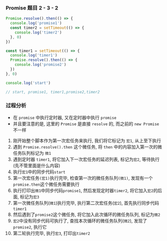 ### Promise 题目 2 - 3 - 2

```js
Promise.resolve().then(() => {
  console.log('promise1')
  const timer2 = setTimeout(() => {
    console.log('timer2')
  }, 0)
})

const timer1 = setTimeout(() => {
  console.log('timer1')
  Promise.resolve().then(() => {
    console.log('promise2')
  })
}, 0)

console.log('start')

// start, promise1, timer1,promise2,timer2

```

### 过程分析
- 在 `promise` 中执行定时器, 又在定时器中执行 `promise`
- 并且要注意的是, 这里的 `Promise` 是直接 `resolve` 的, 而之前的 `new Promise` 不一样
1. 刚开始整个脚本作为第一次宏任务来执行, 我们将它标记为 `宏1`, 从上至下执行
2. 遇到 `Promise.resolve().then` 这个微任务, 将 `then` 中的内容加入第一次的微任务队列标记为 `微1`
3. 遇到定时器 `timer1`, 将它加入下一次宏任务的延迟列表, 标记为`宏2`, 等待执行(先不管里面是什么内容)
4. 执行`宏1`中的同步代码`start`
5. 第一次宏任务`(宏1)`执行完毕, 检查第一次的微任务队列`(微1)`, 发现有一个`promise.then`这个微任务需要执行
6. 执行打印出`微1`中同步代码`promise1`, 然后发现定时器`timer2`, 将它加入`宏2`的后面, 标记为`宏3`
7. 第一次微任务队列(`微1`)执行完毕, 执行第二次宏任务(`宏2`), 首先执行同步代码`timer1`
8. 然后遇到了`promise2`这个微任务, 将它加入此次循环的微任务队列, 标记为`微2`
9. `宏2`中没有同步代码可执行了, 查找本次循环的微任务队列(`微2`), 发现了`promise2`, 执行它
10. 第二轮执行完毕, 执行`宏3`, 打印出`timer2`

